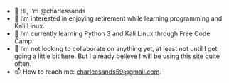 - 👋 Hi, I’m @charlessands
- 👀 I’m interested in enjoying retirement while learning programming and Kali Linux.
- 🌱 I’m currently learning Python 3 and Kali Linux through Free Code Camp.
- 💞️ I’m not looking to collaborate on anything yet, at least not until I get going a little bit here. But I already believe I will be using this site quite often.
- 📫 How to reach me: charlessands59@gmail.com.

<!---
charlessands/charlessands is a ✨ special ✨ repository because its `README.md` (this file) appears on your GitHub profile.
You can click the Preview link to take a look at your changes.
--->
